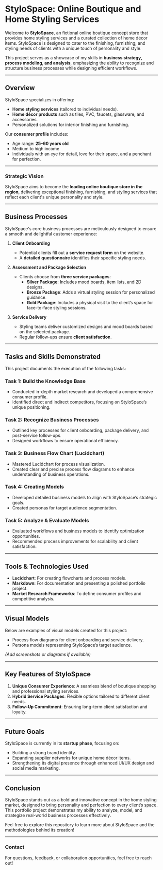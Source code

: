 # StyloSpace: Online Boutique and Home Styling Services

Welcome to **StyloSpace**, an fictional online boutique concept store that provides home styling services and a curated collection of home décor items. StyloSpace is designed to cater to the finishing, furnishing, and styling needs of clients with a unique touch of personality and style.

This project serves as a showcase of my skills in **business strategy, process modeling, and analysis**, emphasizing the ability to recognize and structure business processes while designing efficient workflows.

---

## Overview

StyloSpace specializes in offering:
- **Home styling services** (tailored to individual needs).
- **Home décor products** such as tiles, PVC, faucets, glassware, and accessories.
- Personalized solutions for interior finishing and furnishing.

Our **consumer profile** includes:
- Age range: **25–60 years old**
- Medium to high income
- Individuals with an eye for detail, love for their space, and a penchant for perfection.

---

### Strategic Vision

StyloSpace aims to become the **leading online boutique store in the region**, delivering exceptional finishing, furnishing, and styling services that reflect each client's unique personality and style.

---

## Business Processes

StyloSpace's core business processes are meticulously designed to ensure a smooth and delightful customer experience:

1. **Client Onboarding**
   - Potential clients fill out a **service request form** on the website.
   - A **detailed questionnaire** identifies their specific styling needs.

2. **Assessment and Package Selection**
   - Clients choose from **three service packages**:
     - **Silver Package**: Includes mood boards, item lists, and 2D designs.
     - **Bronze Package**: Adds a virtual styling session for personalized guidance.
     - **Gold Package**: Includes a physical visit to the client’s space for face-to-face styling sessions.

3. **Service Delivery**
   - Styling teams deliver customized designs and mood boards based on the selected package.
   - Regular follow-ups ensure **client satisfaction**.

---

## Tasks and Skills Demonstrated

This project documents the execution of the following tasks:

### **Task 1: Build the Knowledge Base**
- Conducted in-depth market research and developed a comprehensive consumer profile.
- Identified direct and indirect competitors, focusing on StyloSpace’s unique positioning.

### **Task 2: Recognize Business Processes**
- Outlined key processes for client onboarding, package delivery, and post-service follow-ups.
- Designed workflows to ensure operational efficiency.

### **Task 3: Business Flow Chart (Lucidchart)**
- Mastered Lucidchart for process visualization.
- Created clear and precise process flow diagrams to enhance understanding of business operations.

### **Task 4: Creating Models**
- Developed detailed business models to align with StyloSpace’s strategic goals.
- Created personas for target audience segmentation.

### **Task 5: Analyze & Evaluate Models**
- Evaluated workflows and business models to identify optimization opportunities.
- Recommended process improvements for scalability and client satisfaction.

---

## Tools & Technologies Used

- **Lucidchart**: For creating flowcharts and process models.
- **Markdown**: For documentation and presenting a polished portfolio project.
- **Market Research Frameworks**: To define consumer profiles and competitive analysis.

---

## Visual Models

Below are examples of visual models created for this project:
- Process flow diagrams for client onboarding and service delivery.
- Persona models representing StyloSpace’s target audience.

*(Add screenshots or diagrams if available)*

---

## Key Features of StyloSpace

1. **Unique Consumer Experience**: A seamless blend of boutique shopping and professional styling services.
2. **Hybrid Service Packages**: Flexible options tailored to different client needs.
3. **Follow-Up Commitment**: Ensuring long-term client satisfaction and loyalty.

---

## Future Goals

StyloSpace is currently in its **startup phase**, focusing on:
- Building a strong brand identity.
- Expanding supplier networks for unique home décor items.
- Strengthening its digital presence through enhanced UI/UX design and social media marketing.

---

## Conclusion

StyloSpace stands out as a bold and innovative concept in the home styling market, designed to bring personality and perfection to every client’s space. This portfolio project demonstrates my ability to analyze, model, and strategize real-world business processes effectively.

Feel free to explore this repository to learn more about StyloSpace and the methodologies behind its creation!

---

### Contact

For questions, feedback, or collaboration opportunities, feel free to reach out!
